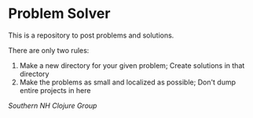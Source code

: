 
Problem Solver
==============

This is a repository to post problems and solutions.

There are only two rules:

1. Make a new directory for your given problem; Create solutions in that directory
2. Make the problems as small and localized as possible; Don't dump entire projects in here

*Southern NH Clojure Group*


